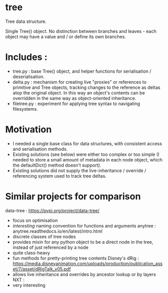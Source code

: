 # tree
Tree data structure.

Single Tree() object. No distinction between branches and leaves - each object may have a value and / or define its own branches.

# Includes :
 - tree.py : base Tree() object, and helper functions for serialisation / deserialisation.
 - delta.py : mechanism for creating live "proxies" or references to primitive and Tree objects, tracking changes to the reference as deltas atop the original object. In this way an object's contents can be overridden in the same way as object-oriented inheritance.
 - filetree.py : experiment for applying tree syntax to navigating filesystems.

# Motivation
 - I needed a single base class for data structures, with consistent access and serialisation methods.
 - Existing solutions (see below) were either too complex or too simple (I needed to store a small amount of metadata in each node object, which the defaultDict() method doesn't support).
 - Existing solutions did not supply the live-inheritance / override / referencing system used to track tree deltas.


# Similar projects for comparison
data-tree : https://pypi.org/project/data-tree/
 - focus on optimisation
 - *interesting* naming convention for functions and arguments
anytree : anytree.readthedocs.io/en/latest/intro.html
 - discrete classes of tree nodes
 - provides mixin for any python object to be a direct node in the tree, instead of just referenced by a node
 - quite class-heavy
 - fun methods for pretty-printing tree contents
Disney's dRig : https://media.disneyanimation.com/uploads/production/publication_asset/7/asset/dRigTalk_v05.pdf
 - allows live inheritance and overrides by ancestor lookup or by layers
NXT :
 - very interesting
